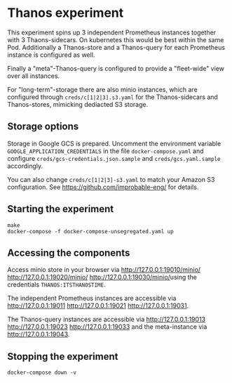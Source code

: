 # Thanos experiment

This experiment spins up 3 independent Prometheus instances together with 3 Thaons-sidecars. On kubernetes this would be best within the same Pod.
Additionally a Thanos-store and a Thanos-query for each Prometheus instance is configured as well.

Finally a "meta"-Thanos-query is configured to provide a "fleet-wide" view over all instances.

For "long-term"-storage there are also minio instances, which are configured through ```creds/c[1|2|3].s3.yaml``` for the Thanos-sidecars and Thanos-stores, mimicking dediacted S3 storage.

## Storage options

Storage in Google GCS is prepared. Uncomment the environment variable ```GOOGLE_APPLICATION_CREDENTIALS``` in the file ```docker-compose.yaml``` and configure ```creds/gcs-credentials.json.sample``` and ```creds/gcs.yaml.sample``` accordingly.

You can also change ```creds/c[1|2|3]-s3.yaml``` to match your Amazon S3 configuration. See <https://github.com/improbable-eng/> for details.

## Starting the experiment

```
make
docker-compose -f docker-compose-unsegregated.yaml up
```

## Accessing the components

Access minio store in your browser via <http://127.0.0.1:19010/minio/> <http://127.0.0.1:19020/minio/> <http://127.0.0.1:19030/minio/>using the credentials ```THANOS:ITSTHANOSTIME```.

The independent Prometheus instances are accessible via <http://127.0.0.1:19011> <http://127.0.0.1:19021> <http://127.0.0.1:19031>.

The Thanos-query instances are accessible via <http://127.0.0.1:19013> <http://127.0.0.1:19023> <http://127.0.0.1:19033> and the meta-instance via <http://127.0.0.1:19043>.

## Stopping the experiment

```
docker-compose down -v
```